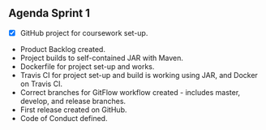 ## Agenda Sprint 1

 - [x] GitHub project for coursework set-up.
  - Product Backlog created.
  - Project builds to self-contained JAR with Maven.
  - Dockerfile for project set-up and works.
  - Travis CI for project set-up and build is working using JAR, and Docker on Travis CI.
  - Correct branches for GitFlow workflow created - includes master, develop, and release branches.
  - First release created on GitHub.
  - Code of Conduct defined.





